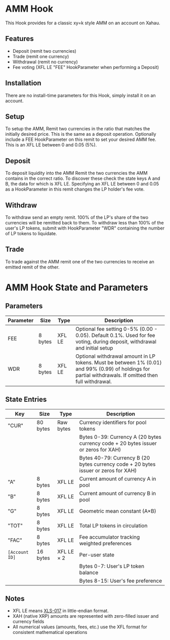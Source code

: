 # AMM Hook
This Hook provides for a classic xy=k style AMM on an account on Xahau.

## Features
* Deposit (remit two currencies)
* Trade (remit one currency)
* Withdrawal (remit no currency)
* Fee voting (XFL LE "FEE" HookParameter when performing a Deposit)

## Installation
There are no install-time parameters for this Hook, simply install it on an account.

## Setup
To setup the AMM, Remit two currencies in the ratio that matches the initially desired price. This is the same as a deposit operation.
Optionally include a FEE HookParameter on this remit to set your desired AMM fee. This is an XFL LE between 0 and 0.05 (5%).

## Deposit
To deposit liquidity into the AMM Remit the two currencies the AMM contains in the correct ratio. To discover these check the state keys A and B, the data for which is XFL LE. Specifying an XFL LE between 0 and 0.05 as a HookParameter in this remit changes the LP holder's fee vote.

## Withdraw
To withdraw send an empty remit. 100% of the LP's share of the two currencies will be remitted back to them. To withdraw less than 100% of the user's LP tokens, submit with HookParameter "WDR" containing the number of LP tokens to liquidate.

## Trade
To trade against the AMM remit one of the two currencies to receive an emitted remit of the other.

# AMM Hook State and Parameters

## Parameters
| Parameter | Size | Type | Description |
|-----------|------|------|-------------|
| FEE | 8 bytes | XFL LE | Optional fee setting 0-5% (0.00 - 0.05). Default 0.1%. Used for fee voting, during deposit, withdrawal and initial setup |
| WDR | 8 bytes | XFL LE | Optional withdrawal amount in LP tokens. Must be between 1% (0.01) and 99% (0.99) of holdings for partial withdrawals. If omitted then full withdrawal. |

## State Entries
| Key | Size | Type | Description |
|-----|------|------|-------------|
| "CUR" | 80 bytes | Raw bytes | Currency identifiers for pool tokens |
| | | | Bytes 0-39: Currency A (20 bytes currency code + 20 bytes issuer or zeros for XAH) |
| | | | Bytes 40-79: Currency B (20 bytes currency code + 20 bytes issuer or zeros for XAH) |
| "A" | 8 bytes | XFL LE | Current amount of currency A in pool |
| "B" | 8 bytes | XFL LE | Current amount of currency B in pool |
| "G" | 8 bytes | XFL LE | Geometric mean constant (A×B) |
| "TOT" | 8 bytes | XFL LE | Total LP tokens in circulation |
| "FAC" | 8 bytes | XFL LE | Fee accumulator tracking weighted preferences |
| `[Account ID]` | 16 bytes | XFL LE × 2 | Per-user state |
| | | | Bytes 0-7: User's LP token balance |
| | | | Bytes 8-15: User's fee preference |

## Notes
- XFL LE means [XLS-017](https://github.com/XRPLF/XRPL-Standards/discussions/39) in little-endian format.
- XAH (native XRP) amounts are represented with zero-filled issuer and currency fields
- All numerical values (amounts, fees, etc.) use the XFL format for consistent mathematical operations
